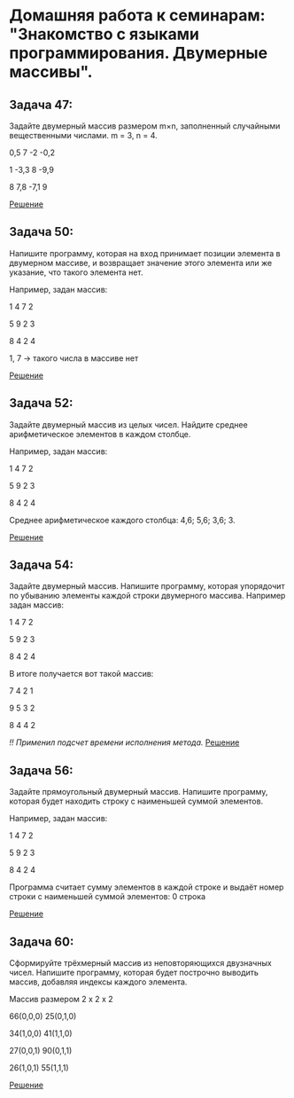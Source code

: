 # Домашняя работа к семинарам: "Знакомство с языками программирования. Двумерные массивы".

## Задача 47:

Задайте двумерный массив размером m×n, заполненный случайными вещественными числами. m = 3, n = 4.

0,5 7 -2 -0,2

1 -3,3 8 -9,9

8 7,8 -7,1 9

[Решение](https://github.com/fant0m23/Homework_C-_matrix/blob/main/Example47/Program.cs)

## Задача 50:

Напишите программу, которая на вход принимает позиции элемента в двумерном массиве, и возвращает значение этого элемента или же указание, что такого элемента нет.

Например, задан массив:

1 4 7 2

5 9 2 3

8 4 2 4

1, 7 -> такого числа в массиве нет

[Решение](https://github.com/fant0m23/Homework_C-_matrix/blob/main/Example50/Program.cs)

## Задача 52:

Задайте двумерный массив из целых чисел. Найдите среднее арифметическое элементов в каждом столбце.

Например, задан массив:

1 4 7 2

5 9 2 3

8 4 2 4

Среднее арифметическое каждого столбца: 4,6; 5,6; 3,6; 3.

[Решение](https://github.com/fant0m23/Homework_C-_matrix/blob/main/Example52/Program.cs)

## Задача 54:

Задайте двумерный массив. Напишите программу, которая упорядочит по убыванию элементы каждой строки двумерного массива.
Например задан массив:

1 4 7 2

5 9 2 3

8 4 2 4

В итоге получается вот такой массив:

7 4 2 1

9 5 3 2

8 4 4 2

_!! Применил подсчет времени исполнения метода._
[Решение](https://github.com/fant0m23/Homework_C-_matrix/blob/main/Example54/Program.cs)

## Задача 56:

Задайте прямоугольный двумерный массив. Напишите программу, которая будет находить строку с наименьшей суммой элементов.

Например, задан массив:

1 4 7 2

5 9 2 3

8 4 2 4

Программа считает сумму элементов в каждой строке и выдаёт номер строки с наименьшей суммой элементов: 0 строка

[Решение](https://github.com/fant0m23/Homework_C-_matrix/blob/main/Example56/Program.cs)

## Задача 60:

Сформируйте трёхмерный массив из неповторяющихся двузначных чисел. Напишите программу, которая будет построчно выводить массив, добавляя индексы каждого элемента. 

Массив размером 2 x 2 x 2

66(0,0,0) 25(0,1,0)

34(1,0,0) 41(1,1,0)

27(0,0,1) 90(0,1,1)

26(1,0,1) 55(1,1,1)

[Решение](https://github.com/fant0m23/Homework_C-_matrix/blob/main/Example60/Program.cs)